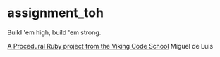 assignment_toh
==============

Build 'em high, build 'em strong.

[A Procedural Ruby project from the Viking Code School](http://www.vikingcodeschool.com)
Miguel de Luis
